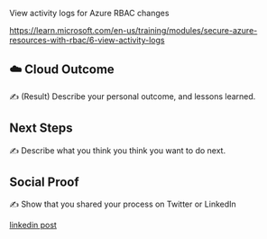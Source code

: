 View activity logs for Azure RBAC changes


https://learn.microsoft.com/en-us/training/modules/secure-azure-resources-with-rbac/6-view-activity-logs

## ☁️ Cloud Outcome

✍️ (Result) Describe your personal outcome, and lessons learned.

## Next Steps

✍️ Describe what you think you think you want to do next.

## Social Proof

✍️ Show that you shared your process on Twitter or LinkedIn

[linkedin post](https://www.linkedin.com/posts/andrew-leddy_100daysofcloud-azure-activity-7052028424952922112-Y1h2?utm_source=share&utm_medium=member_desktop)
